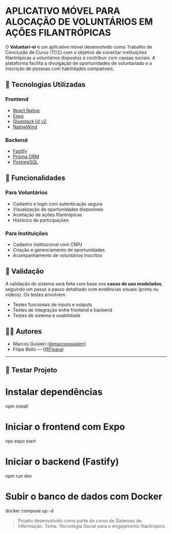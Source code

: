 # APLICATIVO MÓVEL PARA ALOCAÇÃO DE VOLUNTÁRIOS EM AÇÕES FILANTRÓPICAS

O **Voluntari-ei** é um aplicativo móvel desenvolvido como Trabalho de Conclusão de Curso (TCC) com o objetivo de conectar instituições filantrópicas a voluntários dispostos a contribuir com causas sociais. A plataforma facilita a divulgação de oportunidades de voluntariado e a inscrição de pessoas com habilidades compatíveis.

## 🚀 Tecnologias Utilizadas

### Frontend
- [React Native](https://reactnative.dev/)
- [Expo](https://expo.dev/)
- [Gluestack UI v2](https://ui.gluestack.io/)
- [NativeWind](https://www.nativewind.dev/)

### Backend
- [Fastify](https://fastify.dev/)
- [Prisma ORM](https://www.prisma.io/)
- [PostgreSQL](https://www.postgresql.org/)

## 📱 Funcionalidades

### Para Voluntários
- Cadastro e login com autenticação segura
- Visualização de oportunidades disponíveis
- Aceitação de ações filantrópicas
- Histórico de participações

### Para Instituições
- Cadastro institucional com CNPJ
- Criação e gerenciamento de oportunidades
- Acompanhamento de voluntários inscritos

## 🧪 Validação

A validação do sistema será feita com base nos **casos de uso modelados**, seguindo um passo a passo detalhado com evidências visuais (prints ou vídeos). Os testes envolvem:

- Testes funcionais de inputs e outputs
- Testes de integração entre frontend e backend
- Testes de sistema e usabilidade


## 👨‍💻 Autores

- Marcos Guisleri ([@marcosguisleri](https://github.com/marcosguisleri))
- Filipe Bello — ([@Fipera](https://github.com/Fipera))

---

## 🚀 Testar Projeto

# Instalar dependências
npm install

# Iniciar o frontend com Expo
npx expo start

# Iniciar o backend (Fastify)
npm run dev

# Subir o banco de dados com Docker
docker compose up -d

> Projeto desenvolvido como parte do curso de Sistemas de Informação. Tema: Tecnologia Social para o engajamento filantrópico.



